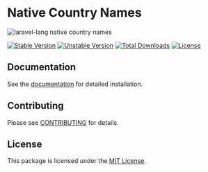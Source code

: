 # Native Country Names

![laravel-lang native country names](https://preview.dragon-code.pro/laravel-lang/native-country-names.svg?brand=laravel&mode=dark)

[![Stable Version][badge_stable]][link_packagist]
[![Unstable Version][badge_unstable]][link_packagist]
[![Total Downloads][badge_downloads]][link_packagist]
[![License][badge_license]][link_license]

## Documentation

See the [documentation](https://laravel-lang.com/packages-native-country-names.html) for detailed installation.

## Contributing

Please see [CONTRIBUTING](https://laravel-lang.com/contributions.html) for details.

## License

This package is licensed under the [MIT License][link_license].


[badge_stable]:     https://img.shields.io/github/v/release/Laravel-Lang/native-country-names?label=stable&style=flat-square

[badge_unstable]:   https://img.shields.io/badge/unstable-dev--main-orange?style=flat-square

[badge_downloads]:  https://img.shields.io/packagist/dt/Laravel-Lang/native-country-names.svg?style=flat-square

[badge_license]:    https://img.shields.io/packagist/l/Laravel-Lang/native-country-names.svg?style=flat-square

[link_packagist]:   https://packagist.org/packages/Laravel-Lang/native-country-names

[link_license]:     LICENSE
